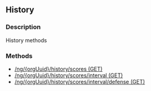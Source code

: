 ## History
### Description
History methods
### Methods
- [ /ng/{orgUuid}/history/scores (GET) ]( ./26ebe659ef8c670a8e5071bec51e328e.md)
- [ /ng/{orgUuid}/history/scores/interval (GET) ]( ./ef8068f0639fac306ea0d11ecc61a4c0.md)
- [ /ng/{orgUuid}/history/scores/interval/defense (GET) ]( ./ec2164b9560eb7bcd1b267aac4f214a0.md)
